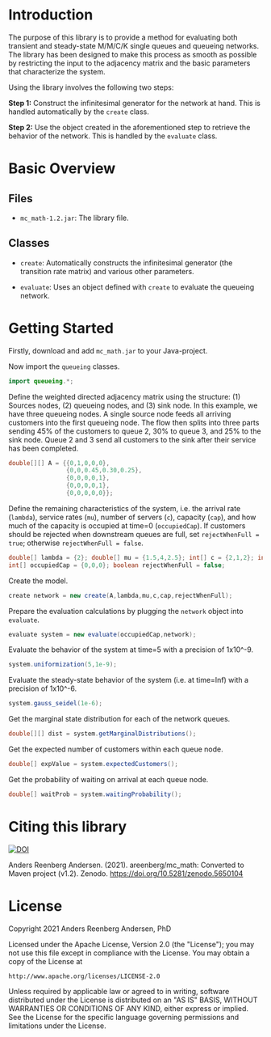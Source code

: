 # Introduction
The purpose of this library is to provide a method for evaluating both transient and steady-state M/M/C/K single queues and queueing networks. The library has been designed to make this process as smooth as possible by restricting the input to the adjacency matrix and the basic parameters that characterize the system.

Using the library involves the following two steps:

**Step 1:** Construct the infinitesimal generator for the network at hand. This is handled automatically by the `create` class.

**Step 2:** Use the object created in the aforementioned step to retrieve the behavior of the network. This is handled by the `evaluate` class.

# Basic Overview

## Files

- `mc_math-1.2.jar`: The library file.

## Classes

- `create`: Automatically constructs the infinitesimal generator (the transition rate matrix) and various other parameters.

- `evaluate`: Uses an object defined with `create` to evaluate the queueing network.

# Getting Started
Firstly, download and add `mc_math.jar` to your Java-project.

Now import the `queueing` classes.

```java
import queueing.*;
```

Define the weighted directed adjacency matrix using the structure: (1) Sources nodes, (2) queueing nodes, and (3) sink node. In this example, we have three queueing nodes. A single source node feeds all arriving customers into the first queueing node. The flow then splits into three parts sending 45% of the customers to queue 2, 30% to queue 3, and 25% to the sink node. Queue 2 and 3 send all customers to the sink after their service has been completed.

```java
double[][] A = {{0,1,0,0,0},
                {0,0,0.45,0.30,0.25},
                {0,0,0,0,1},
                {0,0,0,0,1},
                {0,0,0,0,0}};
```

Define the remaining characteristics of the system, i.e. the arrival rate (`lambda`), service rates (`mu`), number of servers (`c`), capacity (`cap`), and how much of the capacity is occupied at time=0 (`occupiedCap`). If customers should be rejected when downstream queues are full, set `rejectWhenFull = true`; otherwise `rejectWhenFull = false`.  

```java
double[] lambda = {2}; double[] mu = {1.5,4,2.5}; int[] c = {2,1,2}; int[] cap = {20,20,20};
int[] occupiedCap = {0,0,0}; boolean rejectWhenFull = false;
```

Create the model.

```java
create network = new create(A,lambda,mu,c,cap,rejectWhenFull);
```

Prepare the evaluation calculations by plugging the `network` object into `evaluate`.

```java
evaluate system = new evaluate(occupiedCap,network);
```

Evaluate the behavior of the system at time=5 with a precision of 1x10^-9.

```java
system.uniformization(5,1e-9);
```

Evaluate the steady-state behavior of the system (i.e. at time=Inf) with a precision of 1x10^-6.

```java
system.gauss_seidel(1e-6);
```

Get the marginal state distribution for each of the network queues.

```java
double[][] dist = system.getMarginalDistributions();
```

Get the expected number of customers within each queue node.

```java
double[] expValue = system.expectedCustomers();
```

Get the probability of waiting on arrival at each queue node.

```java
double[] waitProb = system.waitingProbability();
```

# Citing this library

[![DOI](https://zenodo.org/badge/175442551.svg)](https://zenodo.org/badge/latestdoi/175442551)


Anders Reenberg Andersen. (2021). areenberg/mc_math: Converted to Maven project (v1.2). Zenodo. https://doi.org/10.5281/zenodo.5650104

# License
Copyright 2021 Anders Reenberg Andersen, PhD

Licensed under the Apache License, Version 2.0 (the "License");
you may not use this file except in compliance with the License.
You may obtain a copy of the License at

    http://www.apache.org/licenses/LICENSE-2.0

Unless required by applicable law or agreed to in writing, software
distributed under the License is distributed on an "AS IS" BASIS,
WITHOUT WARRANTIES OR CONDITIONS OF ANY KIND, either express or implied.
See the License for the specific language governing permissions and
limitations under the License.
